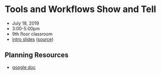 # Tools and Workflows Show and Tell
- July 18, 2019
- 3:00-5:00pm
- 9th floor classroom
- [intro slides](https://sciware.flatironinstitute.org/03_ToolsWorkflows/slides.html) ([source](intro.md))

## Planning Resources
- [google doc](https://docs.google.com/document/d/1av9GcZeaCiXDzy9I0zWgcaF33jdgJOvHFWM5FZXFewc/edit)
